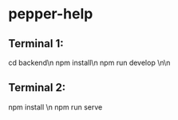 # pepper-help

## Terminal 1:
cd backend\n
npm install\n
npm run develop
\n\n
## Terminal 2:
npm install \n
npm run serve